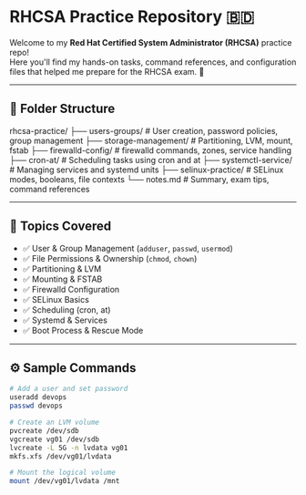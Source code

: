 
# RHCSA Practice Repository 🇧🇩

Welcome to my **Red Hat Certified System Administrator (RHCSA)** practice repo!  
Here you'll find my hands-on tasks, command references, and configuration files that helped me prepare for the RHCSA exam. 🎯

---

## 📁 Folder Structure

rhcsa-practice/
├── users-groups/ # User creation, password policies, group management
├── storage-management/ # Partitioning, LVM, mount, fstab
├── firewalld-config/ # firewalld commands, zones, service handling
├── cron-at/ # Scheduling tasks using cron and at
├── systemctl-service/ # Managing services and systemd units
├── selinux-practice/ # SELinux modes, booleans, file contexts
└── notes.md # Summary, exam tips, command references

---


## 🔧 Topics Covered

- ✅ User & Group Management (`adduser`, `passwd`, `usermod`)
- ✅ File Permissions & Ownership (`chmod`, `chown`)
- ✅ Partitioning & LVM
- ✅ Mounting & FSTAB
- ✅ Firewalld Configuration
- ✅ SELinux Basics
- ✅ Scheduling (cron, at)
- ✅ Systemd & Services
- ✅ Boot Process & Rescue Mode

---

## ⚙️ Sample Commands

```bash
# Add a user and set password
useradd devops
passwd devops

# Create an LVM volume
pvcreate /dev/sdb
vgcreate vg01 /dev/sdb
lvcreate -L 5G -n lvdata vg01
mkfs.xfs /dev/vg01/lvdata

# Mount the logical volume
mount /dev/vg01/lvdata /mnt

